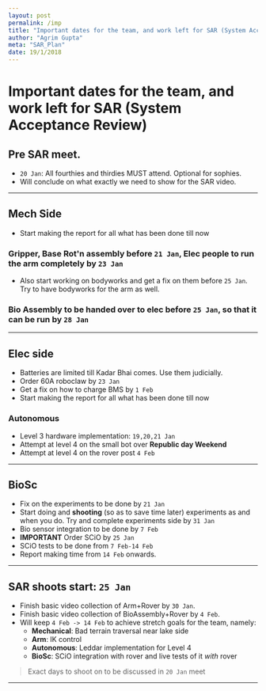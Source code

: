 ```yaml
---
layout: post
permalink: /imp
title: "Important dates for the team, and work left for SAR (System Acceptance Review)"
author: "Agrim Gupta"
meta: "SAR_Plan"
date: 19/1/2018
---
```

# Important dates for the team, and work left for SAR (System Acceptance Review)

## Pre SAR meet.
* `20 Jan`: All fourthies and thirdies MUST attend. Optional for sophies.
* Will conclude on what exactly we need to show for the SAR video.

---

## Mech Side
* Start making the report for all what has been done till now

### Gripper, Base Rot'n assembly before `21 Jan`, Elec people to run the arm completely by `23 Jan`
* Also start working on bodyworks and get a fix on them before `25 Jan`. Try to have bodyworks for the arm as well.

### Bio Assembly to be handed over to elec before `25 Jan`, so that it can be run by `28 Jan`

---

## Elec side
* Batteries are limited till Kadar Bhai comes. Use them judicially.
* Order 60A roboclaw by `23 Jan`
* Get a fix on how to charge BMS by `1 Feb`
* Start making the report for all what has been done till now

### Autonomous 
* Level 3 hardware implementation: `19,20,21 Jan`
* Attempt at level 4 on the small bot over **Republic day Weekend**
* Attempt at level 4 on the rover post `4 Feb`

---

## BioSc
* Fix on the experiments to be done by `21 Jan`
* Start doing and **shooting** (so as to save time later) experiments as and when you do. Try and complete experiments side by `31 Jan`
* Bio sensor integration to be done by `7 Feb`
* **IMPORTANT** Order SCiO by `25 Jan`
* SCiO tests to be done from `7 Feb-14 Feb`
* Report making time from `14 Feb` onwards. 

---

## SAR shoots start: `25 Jan`
* Finish basic video collection of Arm+Rover by `30 Jan`. 
* Finish basic video collection of BioAssembly+Rover by `4 Feb`.
* Will keep `4 Feb -> 14 Feb` to achieve stretch goals for the team, namely:
	* **Mechanical**: Bad terrain traversal near lake side
	* **Arm**: IK control
	* **Autonomous**: Leddar implementation for Level 4
	* **BioSc**: SCiO integration with rover and live tests of it *with* rover

> Exact days to shoot on to be discussed in `20 Jan` meet

---